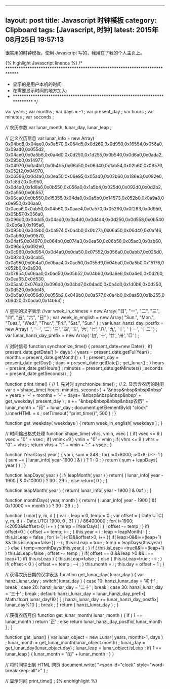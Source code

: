  ---
layout: post
title: Javascript 时钟模板
category: Clipboard
tags: [Javascript, 时钟]
latest: 2015年08月25日 19:57:13
---

很实用的时钟模板，使用 Javascript 写的，我用在了我的个人主页上。

{% highlight Javascript linenos %}
/* *****************************************************************************
* 显示的是用户本机的时间
* 在需要显示时间的地方加入: <script language="javascript" src="./js/clock.js"></script>
* ***************************************************************************** */

var years ;
var months ;
var days = -1 ;
var present_day ;
var hours ;
var minutes ;
var seconds ;

// 农历参数
var lunar_month, lunar_day, lunar_leap ;

// 定义农历信息
var lunar_info = new Array( 
0x04bd8,0x04ae0,0x0a570,0x054d5,0x0d260,0x0d950,0x16554,0x056a0,0x09ad0,0x055d2,
0x04ae0,0x0a5b6,0x0a4d0,0x0d250,0x1d255,0x0b540,0x0d6a0,0x0ada2,0x095b0,0x14977,
0x04970,0x0a4b0,0x0b4b5,0x06a50,0x06d40,0x1ab54,0x02b60,0x09570,0x052f2,0x04970,
0x06566,0x0d4a0,0x0ea50,0x06e95,0x05ad0,0x02b60,0x186e3,0x092e0,0x1c8d7,0x0c950,
0x0d4a0,0x1d8a6,0x0b550,0x056a0,0x1a5b4,0x025d0,0x092d0,0x0d2b2,0x0a950,0x0b557,
0x06ca0,0x0b550,0x15355,0x04da0,0x0a5b0,0x14573,0x052b0,0x0a9a8,0x0e950,0x06aa0,
0x0aea6,0x0ab50,0x04b60,0x0aae4,0x0a570,0x05260,0x0f263,0x0d950,0x05b57,0x056a0,
0x096d0,0x04dd5,0x04ad0,0x0a4d0,0x0d4d4,0x0d250,0x0d558,0x0b540,0x0b6a0,0x195a6,
0x095b0,0x049b0,0x0a974,0x0a4b0,0x0b27a,0x06a50,0x06d40,0x0af46,0x0ab60,0x09570,
0x04af5,0x04970,0x064b0,0x074a3,0x0ea50,0x06b58,0x05ac0,0x0ab60,0x096d5,0x092e0,
0x0c960,0x0d954,0x0d4a0,0x0da50,0x07552,0x056a0,0x0abb7,0x025d0,0x092d0,0x0cab5,
0x0a950,0x0b4a0,0x0baa4,0x0ad50,0x055d9,0x04ba0,0x0a5b0,0x15176,0x052b0,0x0a930,
0x07954,0x06aa0,0x0ad50,0x05b52,0x04b60,0x0a6e6,0x0a4e0,0x0d260,0x0ea65,0x0d530,
0x05aa0,0x076a3,0x096d0,0x04bd7,0x04ad0,0x0a4d0,0x1d0b6,0x0d250,0x0d520,0x0dd45,
0x0b5a0,0x056d0,0x055b2,0x049b0,0x0a577,0x0a4b0,0x0aa50,0x1b255,0x06d20,0x0ada0,0x14b63) ;

// 星期的汉字表示
//var week_in_chinese = new Array( "日", "一", "二", "三", "四", "五", "六", "日" ) ;
var week_in_english = new Array( "Sun.", "Mon.", "Tues.", "Wed.", "Thur.", "Fri.", "Sat.", "Sun." ) ;
var lunar_hanzi_day_postfix = new Array( '', '一', '二', '三', '四', '五', '六', '七', '八', '九', '十', '十一', '十二' ) ;
var lunar_hanzi_day_prefix = new Array( '初', '十', '廿', '卅', '□' ) ;

// 对时信号
function synchronize_time() {
	present_date=new Date() ;
	if( present_date.getDate() != days ) {
		years = present_date.getFullYear() ;
		months = present_date.getMonth() + 1 ;
		present_day = present_date.getDay() ; 
		days = present_date.getDate() ;
		get_lunar() ;
	}
	hours = present_date.getHours() ;
	minutes = present_date.getMinutes() ;
	seconds = present_date.getSeconds() ;
}

function print_time() {
	// 1. 先对时
	synchronize_time() ;
	// 2. 显示含农历的时间
	var s = shape_time( hours, minutes, seconds ) + '&nbsp&nbsp&nbsp&nbsp' + years + '-' + months + '-' + days+ '&nbsp&nbsp&nbsp&nbsp' + get_weekday( present_day ) ;
	s += "&nbsp&nbsp&nbsp&nbsp农历" + lunar_month + "月" + lunar_day ;
	document.getElementById( "clock" ).innerHTML = s ;
	setTimeout( "print_time()", 500 ) ;
}

function get_weekday( weekdays ) { 
	return week_in_english[ weekdays ] ;
}

// 时间输出格式处理
function shape_time( vhrs, vmin, vsec ) {
	if( vsec <= 9 ) vsec = "0" + vsec ;
	if( vmin<=9 ) vmin = "0"+ vmin ;
	if( vhrs <= 9 ) vhrs = "0" + vhrs ;
	return vhrs + ":" + vmin + ":" + vsec ;
}

function lYearDays( year ) {
	var i, sum = 348 ;
	for( i=0x8000; i>0x8; i>>=1 ) {
		sum += ( lunar_info[ year-1900 ] & i ) ? 1 : 0 ;
	}
	return ( sum + leapDays( year ) ) ;
}

function leapDays( year ) {
	if( leapMonth( year ) ) return( ( lunar_info[ year - 1900 ] & 0x10000 ) ? 30 : 29 ) ;
	else return( 0 ) ;
}

function leapMonth( year ) {
	return( lunar_info[ year - 1900 ] & 0xf ) ;
}

function monthDays( year, month ) {
	return( ( lunar_info[ year - 1900 ] &( 0x10000 >> month ) ) ? 30 : 29 ) ;
}

function Lunar( y, m, d ) {
	var i, leap = 0, temp = 0 ;
	var offset = ( Date.UTC( y, m, d ) - Date.UTC( 1900, 0 , 31 ) ) / 86400000 ;
	for( i=1900; i<2050&&offset>0; i++ ) { 
		temp = lYearDays( i ) ;
		offset -= temp ;
	}
	if( offset<0 ) {
		offset += temp;
		i-- ;
	}
	this.year = i ; 
	leap = leapMonth( i ) ;
	this.isLeap = false ; 
	for( i=1; i<13&&offset>0; i++ ){ 
		if( leap>0&&i==(leap+1) && this.isLeap==false ){
			--i ; 
			this.isLeap = true ;
			temp = leapDays(this.year) ;
		} else {
			temp=monthDays(this.year,i) ;
		} 
		if ( this.isLeap==true&&i==(leap+1) ) 
		this.isLeap=false ;
		offset -= temp ; 
	}
	if( offset == 0 && leap >0 && i == leap+1 )
	if( this.isLeap ) {
		this.isLeap=false ;
	} else {
		this.isLeap=true ;
		--i ; 
	}
	if( offset < 0 ) {
		offset += temp ;
		--i ;
	} 
	this.month = i ; 
	this.day = offset + 1 ;
}

// 获得农历日期的汉字表达
function get_lunar_day( lunar_day ) {
	var hanzi_lunar_day ;
	switch( lunar_day ) {
		case 10:
			hanzi_lunar_day = '初十' ;
			break ;
		case 20:
			hanzi_lunar_day = '二十' ;
			break ; 
		case 30:
			hanzi_lunar_day = '三十' ;
			break ;
		default:
			hanzi_lunar_day = lunar_hanzi_day_prefix[ Math.floor( lunar_day/10 ) ] ;
			hanzi_lunar_day += lunar_hanzi_day_postfix[ lunar_day%10 ] ;
			break ;
		}
		return ( hanzi_lunar_day ) ;
	}

// 获得农历月份
function get_lunar_month( lunar_month ) {
	if ( 1 == lunar_month ) return '正' ;
	else return lunar_hanzi_day_postfix[ lunar_month ] ;
}

function get_lunar() {
	var lunar_object = new Lunar( years, months-1, days ) ;
	lunar_month = get_lunar_month(lunar_object.month) ;
	lunar_day = get_lunar_day(lunar_object.day) ;
	lunar_leap = lunar_object.isLeap ;
	if( 1 == lunar_leap ) {
		lunar_month = "闰" + lunar_month ;
		}
}

// 将时间输出到 HTML 网页
document.write( "<span id=\"clock\" style=\"word-break:keep-all\"></span>" ) ;

// 显示时间
print_time() ;
{% endhighlight %}